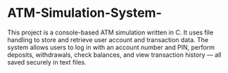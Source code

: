 # ATM-Simulation-System-
This project is a console-based ATM simulation written in C. It uses file handling to store and retrieve user account and transaction data. The system allows users to log in with an account number and PIN, perform deposits, withdrawals, check balances, and view transaction history — all saved securely in text files.
